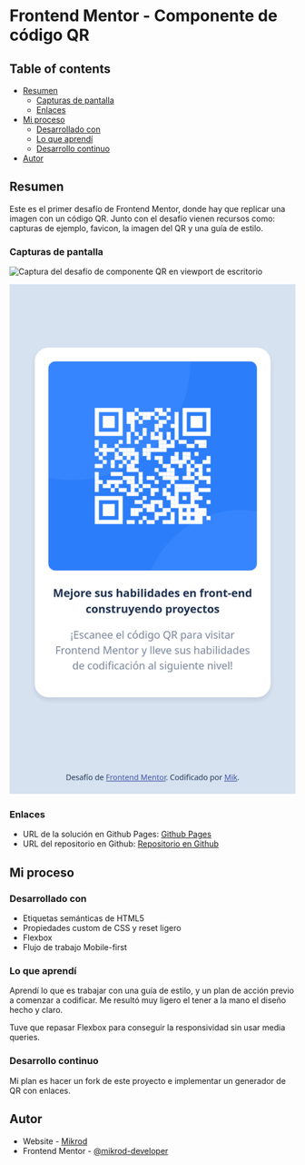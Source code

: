 # Frontend Mentor - Componente de código QR

## Table of contents

- [Resumen](#resumen)
  - [Capturas de pantalla](#capturas-de-pantalla)
  - [Enlaces](#enlaces)
- [Mi proceso](#mi-proceso)
  - [Desarrollado con](#desarrollado-con)
  - [Lo que aprendí](#lo-que-aprendí)
  - [Desarrollo continuo](#desarrollo-continuo)
- [Autor](#autor)

## Resumen

Este es el primer desafío de Frontend Mentor, donde hay que replicar una imagen con un código QR. Junto con el desafío vienen recursos como: capturas de ejemplo, favicon, la imagen del QR y una guía de estilo.

### Capturas de pantalla

![Captura del desafío de componente QR en viewport de escritorio](./images/screenshots/deskop.png)

![Captura del desafío de componente QR en viewport de dispositivo móvil](./images/screenshots/mobile.png)

### Enlaces

- URL de la solución en Github Pages: [Github Pages](https://mikrod-developer.github.io/frontendmentor-qrcode/)
- URL del repositorio en Github: [Repositorio en Github](https://github.com/mikrod-developer/frontendmentor-qrcode)

## Mi proceso

### Desarrollado con

- Etiquetas semánticas de HTML5
- Propiedades custom de CSS y reset ligero
- Flexbox
- Flujo de trabajo Mobile-first


### Lo que aprendí

Aprendí lo que es trabajar con una guía de estilo, y un plan de acción previo a comenzar a codificar. Me resultó muy ligero el tener a la mano el diseño hecho y claro.

Tuve que repasar Flexbox para conseguir la responsividad sin usar media queries.

### Desarrollo continuo

Mi plan es hacer un fork de este proyecto e implementar un generador de QR con enlaces.

## Autor

- Website - [Mikrod](https://github.com/mikrod-developer)
- Frontend Mentor - [@mikrod-developer](https://www.frontendmentor.io/profile/mikrod-developer)
